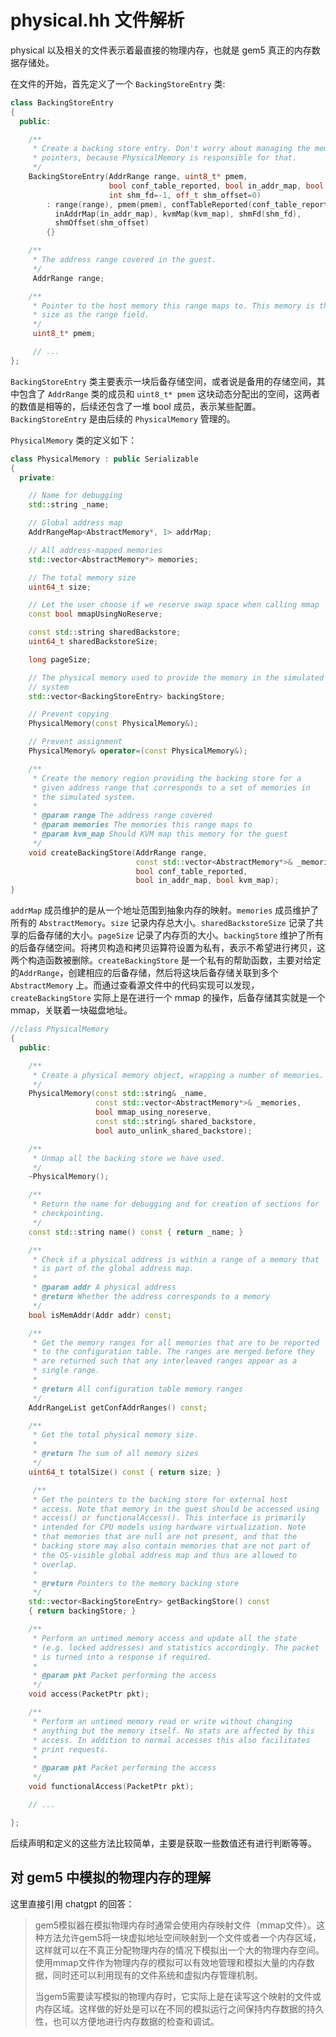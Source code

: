 # physical.hh 文件解析

physical 以及相关的文件表示着最直接的物理内存，也就是 gem5 真正的内存数据存储处。

在文件的开始，首先定义了一个 `BackingStoreEntry` 类:

```cpp
class BackingStoreEntry
{
  public:

    /**
     * Create a backing store entry. Don't worry about managing the memory
     * pointers, because PhysicalMemory is responsible for that.
     */
    BackingStoreEntry(AddrRange range, uint8_t* pmem,
                      bool conf_table_reported, bool in_addr_map, bool kvm_map,
                      int shm_fd=-1, off_t shm_offset=0)
        : range(range), pmem(pmem), confTableReported(conf_table_reported),
          inAddrMap(in_addr_map), kvmMap(kvm_map), shmFd(shm_fd),
          shmOffset(shm_offset)
        {}

    /**
     * The address range covered in the guest.
     */
     AddrRange range;

    /**
     * Pointer to the host memory this range maps to. This memory is the same
     * size as the range field.
     */
     uint8_t* pmem;

     // ... 
};
```

`BackingStoreEntry` 类主要表示一块后备存储空间，或者说是备用的存储空间，其中包含了 `AddrRange` 类的成员和 `uint8_t* pmem` 这块动态分配出的空间，这两者的数值是相等的，后续还包含了一堆 bool 成员，表示某些配置。`BackingStoreEntry` 是由后续的 `PhysicalMemory` 管理的。

`PhysicalMemory` 类的定义如下：

```cpp
class PhysicalMemory : public Serializable
{
  private:

    // Name for debugging
    std::string _name;

    // Global address map
    AddrRangeMap<AbstractMemory*, 1> addrMap;

    // All address-mapped memories
    std::vector<AbstractMemory*> memories;

    // The total memory size
    uint64_t size;

    // Let the user choose if we reserve swap space when calling mmap
    const bool mmapUsingNoReserve;

    const std::string sharedBackstore;
    uint64_t sharedBackstoreSize;

    long pageSize;

    // The physical memory used to provide the memory in the simulated
    // system
    std::vector<BackingStoreEntry> backingStore;

    // Prevent copying
    PhysicalMemory(const PhysicalMemory&);

    // Prevent assignment
    PhysicalMemory& operator=(const PhysicalMemory&);

    /**
     * Create the memory region providing the backing store for a
     * given address range that corresponds to a set of memories in
     * the simulated system.
     *
     * @param range The address range covered
     * @param memories The memories this range maps to
     * @param kvm_map Should KVM map this memory for the guest
     */
    void createBackingStore(AddrRange range,
                            const std::vector<AbstractMemory*>& _memories,
                            bool conf_table_reported,
                            bool in_addr_map, bool kvm_map);
}
```

`addrMap` 成员维护的是从一个地址范围到抽象内存的映射。`memories` 成员维护了所有的 `AbstractMemory`。`size` 记录内存总大小。`sharedBackstoreSize` 记录了共享的后备存储的大小。`pageSize` 记录了内存页的大小。`backingStore` 维护了所有的后备存储空间。将拷贝构造和拷贝运算符设置为私有，表示不希望进行拷贝，这两个构造函数被删除。`createBackingStore` 是一个私有的帮助函数，主要对给定的`AddrRange`，创建相应的后备存储，然后将这块后备存储关联到多个 `AbstractMemory` 上。而通过查看源文件中的代码实现可以发现，`createBackingStore` 实际上是在进行一个 mmap 的操作，后备存储其实就是一个 mmap，关联着一块磁盘地址。

```cpp
//class PhysicalMemory
{
  public:

    /**
     * Create a physical memory object, wrapping a number of memories.
     */
    PhysicalMemory(const std::string& _name,
                   const std::vector<AbstractMemory*>& _memories,
                   bool mmap_using_noreserve,
                   const std::string& shared_backstore,
                   bool auto_unlink_shared_backstore);

    /**
     * Unmap all the backing store we have used.
     */
    ~PhysicalMemory();

    /**
     * Return the name for debugging and for creation of sections for
     * checkpointing.
     */
    const std::string name() const { return _name; }

    /**
     * Check if a physical address is within a range of a memory that
     * is part of the global address map.
     *
     * @param addr A physical address
     * @return Whether the address corresponds to a memory
     */
    bool isMemAddr(Addr addr) const;

    /**
     * Get the memory ranges for all memories that are to be reported
     * to the configuration table. The ranges are merged before they
     * are returned such that any interleaved ranges appear as a
     * single range.
     *
     * @return All configuration table memory ranges
     */
    AddrRangeList getConfAddrRanges() const;

    /**
     * Get the total physical memory size.
     *
     * @return The sum of all memory sizes
     */
    uint64_t totalSize() const { return size; }

     /**
     * Get the pointers to the backing store for external host
     * access. Note that memory in the guest should be accessed using
     * access() or functionalAccess(). This interface is primarily
     * intended for CPU models using hardware virtualization. Note
     * that memories that are null are not present, and that the
     * backing store may also contain memories that are not part of
     * the OS-visible global address map and thus are allowed to
     * overlap.
     *
     * @return Pointers to the memory backing store
     */
    std::vector<BackingStoreEntry> getBackingStore() const
    { return backingStore; }

    /**
     * Perform an untimed memory access and update all the state
     * (e.g. locked addresses) and statistics accordingly. The packet
     * is turned into a response if required.
     *
     * @param pkt Packet performing the access
     */
    void access(PacketPtr pkt);

    /**
     * Perform an untimed memory read or write without changing
     * anything but the memory itself. No stats are affected by this
     * access. In addition to normal accesses this also facilitates
     * print requests.
     *
     * @param pkt Packet performing the access
     */
    void functionalAccess(PacketPtr pkt);

    // ... 

};
```

后续声明和定义的这些方法比较简单，主要是获取一些数值还有进行判断等等。

## 对 gem5 中模拟的物理内存的理解

这里直接引用 chatgpt 的回答：

> gem5模拟器在模拟物理内存时通常会使用内存映射文件（mmap文件）。这种方法允许gem5将一块虚拟地址空间映射到一个文件或者一个内存区域，这样就可以在不真正分配物理内存的情况下模拟出一个大的物理内存空间。使用mmap文件作为物理内存的模拟可以有效地管理和模拟大量的内存数据，同时还可以利用现有的文件系统和虚拟内存管理机制。
>
> 当gem5需要读写模拟的物理内存时，它实际上是在读写这个映射的文件或内存区域。这样做的好处是可以在不同的模拟运行之间保持内存数据的持久性，也可以方便地进行内存数据的检查和调试。

